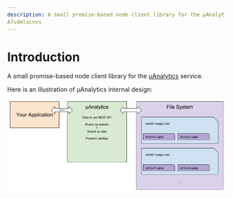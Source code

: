 ```yaml
---
description: A small promise-based node client library for the µAnalytics service
Afsdmlxcnvs
---
```


# Introduction

A small promise-based node client library for the [µAnalytics](https://github.com/GitbookIO/micro-analytics) service.

Here is an illustration of µAnalytics internal design:

![Internal design](.gitbook/assets/schema.png)

